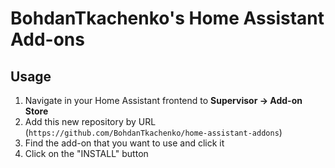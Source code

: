 # BohdanTkachenko's Home Assistant Add-ons

## Usage

1. Navigate in your Home Assistant frontend to **Supervisor -> Add-on Store**
2. Add this new repository by URL (`https://github.com/BohdanTkachenko/home-assistant-addons`)
3. Find the add-on that you want to use and click it
4. Click on the "INSTALL" button
